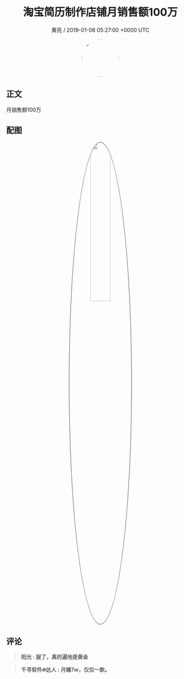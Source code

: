 <h1 align="center">淘宝简历制作店铺月销售额100万</h1>
<p align="center">
    <a>黄亮 / 2019-01-08 05:27:00 &#43;0000 UTC</a>
</p>

<div align="center">
    <img src="https://images.zsxq.com/FtRQ4E4zocdkjCR2UoV5M3YS8Cef?e=1590940799&amp;token=kIxbL07-8jAj8w1n4s9zv64FuZZNEATmlU_Vm6zD:oOUvZvMdg9WDbMbhq96biTFUNFs=" width="100" height="100" style="border:1px solid;border-radius:50%; color:#ffffff"/>
</div>

## 正文

<div>
月销售额100万
</div>

## 配图
<div class="image" align="center">

<img src="https://images.zsxq.com/Fl0b5a-7kHCRYa2zfOE-LzZhACXW?imageMogr2/auto-orient/thumbnail/800x/format/jpg/blur/1x0/quality/75&amp;e=1590940799&amp;token=kIxbL07-8jAj8w1n4s9zv64FuZZNEATmlU_Vm6zD:rQSc_iv0bX-7PaGJrFJ-NVvQkK8=" width="33%" height="33%" style="border:1px solid;border-radius:50%; color:#3c3f41"/>

</div>

## 评论

<div align="left">
<div>

<blockquote >
<span> <strong>阳光 : 服了，真的遍地是黄金 </strong></span>
</blockquote>

<blockquote >
<span> <strong>千寻软件🔥达人 : 月赚7w，仅仅一款。 </strong></span>
</blockquote>

</div>
</div>